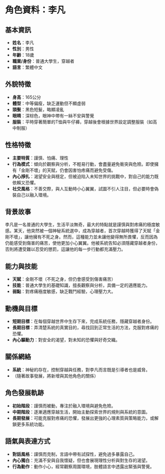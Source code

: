 # 角色資料：李凡

## 基本資訊
- **姓名**：李凡
- **性別**：男性
- **年齡**：18歲
- **職業/身份**：普通大學生，穿越者
- **語言**：繁體中文

## 外貌特徵
- **身高**：165公分
- **體型**：中等偏瘦，缺乏運動但不顯虛弱
- **頭髮**：黑色短髮，略顯凌亂
- **眼睛**：深棕色，眼神中帶有一絲不安與警覺
- **服裝**：平時穿著簡單的T恤與牛仔褲，穿越後會根據世界設定調整服裝（如高中制服）

## 性格特徵
- **主要特質**：謹慎、怕痛、理性
- **行為模式**：傾向於觀察與分析，不輕易行動，會盡量避免衝突與危險。即使擁有「金剛不壞」的天賦，仍會因害怕疼痛而避免受傷。
- **內心掙扎**：渴望安全與穩定，但被迫陷入未知世界的挑戰中，對自己的能力既依賴又恐懼。
- **社交風格**：不善交際，與人互動時小心翼翼，試圖不引人注目，但必要時會偽裝自己以融入環境。

## 背景故事
李凡是一名普通的大學生，生活平淡無奇，最大的特點就是謹慎與對疼痛的極度敏感。某天，他突然被一個神秘系統選中，成為穿越者，首次穿越時獲得了天賦「金剛不壞」，讓他擁有不死之身。然而，這種能力並未讓他變得無所畏懼，反而因為仍能感受到傷害的痛苦，使他更加小心翼翼。他被系統告知必須隱藏穿越者身份，否則將遭受難以忍受的懲罰，這讓他的每一步行動都充滿壓力。

## 能力與技能
- **天賦**：金剛不壞（不死之身，但仍會感受到傷害痛苦）
- **技能**：普通大學生的基礎知識，擅長觀察與分析，具備一定的適應能力。
- **弱點**：對疼痛極度敏感，缺乏戰鬥經驗，心理壓力大。

## 動機與目標
- **短期目標**：在每個穿越世界中生存下來，完成系統任務，隱藏穿越者身份。
- **長期目標**：弄清楚系統的真實目的，尋找回到正常生活的方法，克服對疼痛的恐懼。
- **內心驅動力**：對安全的渴望，對未知的恐懼與好奇交織。

## 關係網絡
- **系統**：神秘的存在，控制穿越與任務，對李凡而言既是引導者也是威脅。
- （隨著故事發展，將新增與其他角色的關係）

## 角色發展軌跡
- **初始階段**：謹慎而被動，專注於融入環境與避免危險。
- **中期階段**：逐漸適應穿越生活，開始主動探索世界的規則與系統的意圖。
- **長期發展**：可能克服對疼痛的恐懼，發展出更強的心理素質與策略能力，或解鎖更多系統功能。

## 語氣與表達方式
- **對話風格**：謹慎而克制，言語中帶有試探性，避免過多暴露自己。
- **內心獨白**：充滿不安與自我懷疑，但也會展現理性分析與對生存的渴望。
- **行為動作**：動作小心，經常觀察周圍環境，肢體語言中透露出緊張與警覺。
